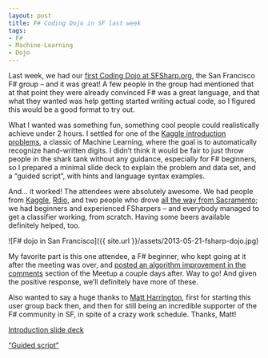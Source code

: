 ```yaml
---
layout: post
title: F# Coding Dojo in SF last week
tags:
- F#
- Machine-Learning
- Dojo
---
```


Last week, we had our [first Coding Dojo at SFSharp.org](http://www.meetup.com/sfsharp/events/115207492/), the San Francisco F# group – and it was great! A few people in the group had mentioned that at that point they were already convinced F# was a great language, and that what they wanted was help getting started writing actual code, so I figured this would be a good format to try out. 

What I wanted was something fun, something cool people could realistically achieve under 2 hours. I settled for one of the [Kaggle introduction problems](http://www.kaggle.com/c/digit-recognizer), a classic of Machine Learning, where the goal is to automatically recognize hand-written digits. I didn’t think it would be fair to just throw people in the shark tank without any guidance, especially for F# beginners, so I prepared a minimal slide deck to explain the problem and data set, and a “guided script”, with hints and language syntax examples. 

And… it worked! The attendees were absolutely awesome. We had people from [Kaggle](http://www.kaggle.com/), [Rdio](http://www.rdio.com/), and two people who drove [all the way from Sacramento](https://twitter.com/zychr); we had beginners and experienced FSharpers – and everybody managed to get a classifier working, from scratch. Having some beers available definitely helped, too.  

![F# dojo in San Francisco]({{ site.url }}/assets/2013-05-21-fsharp-dojo.jpg)

My favorite part is this one attendee, a F# beginner, who kept going at it after the meeting was over, and [posted an algorithm improvement in the comments](http://www.meetup.com/sfsharp/events/115207492/) section of the Meetup a couple days after. Way to go! And given the positive response, we’ll definitely have more of these. 

Also wanted to say a huge thanks to [Matt Harrington](http://blogs.msdn.com/b/matt-harrington/), first for starting this user group back then, and then for still being an incredible supporter of the F# community in SF, in spite of a crazy work schedule. Thanks, Matt! 

[Introduction slide deck](http://www.slideshare.net/mathias-brandewinder/fsharp-and-machine-learning-dojo) 

[“Guided script”](http://bit.ly/FSharp-ML-Dojo)
